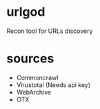 # urlgod
Recon tool for URLs discovery

# sources

* Commoncrawl
* Virustotal (Needs api key)
* WebArchive
* OTX
